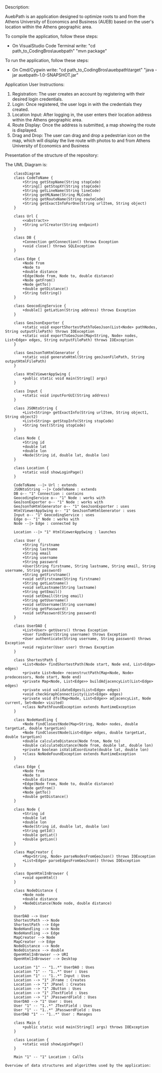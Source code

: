 Description:

AuebPath is an application designed to optimize roots to and from the Athens University of Economics and Business (AUEB) based on the user's location within the Athens geographic area.

To compile the application, follow these steps:

- On VisualStudio Code Terminal write:
    "cd path_to_CodingBros\auebpath"
    "mvn package" 

To run the application, follow these steps:

- On Cmd/Cygwin write:
    "cd path_to_CodingBros\auebpath\target"
    "java -jar auebpath-1.0-SNAPSHOT.jar"

Application User Instructions:

1) Registration: The user creates an account by registering with their desired login credentials.
2) Login: Once registered, the user logs in with the credentials they created.
3) Location Input: After logging in, the user enters their location address within the Athens geographic area.
4) Route Display: Once the address is submitted, a map showing the route is displayed.
5) Drag and Drop: The user can drag and drop a pedestrian icon on the map, which will display the live route with photos to and from Athens University of Economics and Business

Presentation of the structure of the repository:


The UML Diagram is:

```mermaid
    classDiagram
    class CodeToName {
        +String getStopName(String stopCode)
        +String[] getStopXY(String stopCode)
        +String getLineName(String lineCode)
        +String getMLName(String MLCode)
        +String getRouteName(String routeCode)
        +String getExactInfoForOne(String urlItem, String object)
    }

    class Url {
        <<abstract>>
        +String urlCreator(String endpoint)
    }

    class DB {
        +Connection getConnection() throws Exception
        +void close() throws SQLException
    }

    class Edge {
        +Node from
        +Node to
        +double distance
        +Edge(Node from, Node to, double distance)
        +Node getFrom()
        +Node getTo()
        +double getDistance()
        +String toString()
    }

    class GeocodingService {
        +double[] getLatLon(String address) throws Exception
    }

    class GeoJsonExporter {
        +static void exportShortestPathToGeoJson(List<Node> pathNodes, String outputFilePath) throws IOException
        +static void exportToGeoJson(Map<String, Node> nodes, List<Edge> edges, String outputFilePath) throws IOException
    }

    class GeoJsonToHtmlGenerator {
        +static void generateHtml(String geoJsonFilePath, String outputHtmlFilePath)
    }

    class HtmlViewerAppSwing {
        +public static void main(String[] args)
    }

    class Input {
        +static void inputForGUI(String address)
    }

    class JSONtoString {
        +List<String> getExactInfo(String urlItem, String object1, String object2)
        +List<String> getStopInfo(String stopCode)
        +String test(String stopCode)
    }

    class Node {
        +String id
        +double lat
        +double lon
        +Node(String id, double lat, double lon)
    }

    class Location {
        +static void showLoginPage()
    }

    CodeToName --|> Url : extends
    JSONtoString --|> CodeToName : extends
    DB o-- "1" Connection : contains
    GeocodingService o-- "1" Node : works with
    GeoJsonExporter o-- "1" Node : works with
    GeoJsonToHtmlGenerator o-- "1" GeoJsonExporter : uses
    HtmlViewerAppSwing o-- "1" GeoJsonToHtmlGenerator : uses
    Input o-- "1" GeocodingService : uses
    Edge o-- "1" Node : works with
    Node --|> Edge : connected by

    Location --|> "1" HtmlViewerAppSwing : launches

    class User {
        +String firstname
        +String lastname
        +String email
        +String username
        +String password
        +User(String firstname, String lastname, String email, String username, String password)
        +String getFirstname()
        +void setFirstname(String firstname)
        +String getLastname()
        +void setLastname(String lastname)
        +String getEmail()
        +void setEmail(String email)
        +String getUsername()
        +void setUsername(String username)
        +String getPassword()
        +void setPassword(String password)
    }

    class UserDAO {
        +List<User> getUsers() throws Exception
        +User findUser(String username) throws Exception
        +User authenticate(String username, String password) throws Exception
        +void register(User user) throws Exception
    }

    class ShortestPath {
        +List<Node> findShortestPath(Node start, Node end, List<Edge> edges)
        +private List<Node> reconstructPath(Map<Node, Node> predecessors, Node start, Node end)
        +private Map<Node, List<Edge>> buildAdjacencyList(List<Edge> edges)
        +private void validateEdges(List<Edge> edges)
        +void checkGraphConnectivity(List<Edge> edges)
        +private void dfs(Map<Node, List<Edge>> adjacencyList, Node current, Set<Node> visited)
        +class NoPathFoundException extends RuntimeException
    }

    class NodeHandling {
        +Node findClosestNode(Map<String, Node> nodes, double targetLat, double targetLon)
        +Node findClosestNode(List<Edge> edges, double targetLat, double targetLon)
        +double calculateDistance(Node from, Node to)
        +double calculateDistance(Node from, double lat, double lon)
        +private boolean isValidCoordinate(double lat, double lon)
        +class NoNodeFoundException extends RuntimeException
    }

    class Edge {
        +Node from
        +Node to
        +double distance
        +Edge(Node from, Node to, double distance)
        +Node getFrom()
        +Node getTo()
        +double getDistance()
    }

    class Node {
        +String id
        +double lat
        +double lon
        +Node(String id, double lat, double lon)
        +String getId()
        +double getLat()
        +double getLon()
    }

    class MapCreator {
        +Map<String, Node> parseNodesFromGeoJson() throws IOException
        +List<Edge> parseEdgesFromGeoJson() throws IOException
    }

    class OpenHtmlInBrowser {
        +void openHtml()
    }

    class NodeDistance {
        +Node node
        +double distance
        +NodeDistance(Node node, double distance)
    }

    UserDAO --> User
    ShortestPath --> Node
    ShortestPath --> Edge
    NodeHandling --> Node
    NodeHandling --> Edge
    MapCreator --> Node
    MapCreator --> Edge
    NodeDistance --> Node
    NodeDistance --> double
    OpenHtmlInBrowser --> URI
    OpenHtmlInBrowser --> Desktop

    Location "1" -- "1..*" UserDAO : Uses
    Location "1" -- "1..*" User : Uses
    Location "1" -- "1..*" Input : Uses
    Location --> "1" JFrame : Creates
    Location --> "1" JPanel : Creates
    Location --> "1" JButton : Uses
    Location --> "1" JTextField : Uses
    Location --> "1" JPasswordField : Uses
    UserDAO --> "1" User : Uses
    User "1" -- "1..*" JTextField : Uses
    User "1" -- "1..*" JPasswordField : Uses
    UserDAO "1" -- "1..*" User : Manages

    class Main {
        +public static void main(String[] args) throws IOException
    }

    class Location {
        +static void showLoginPage()
    }

    Main "1" -- "1" Location : Calls

Overview of data structures and algorithms used by the application:
